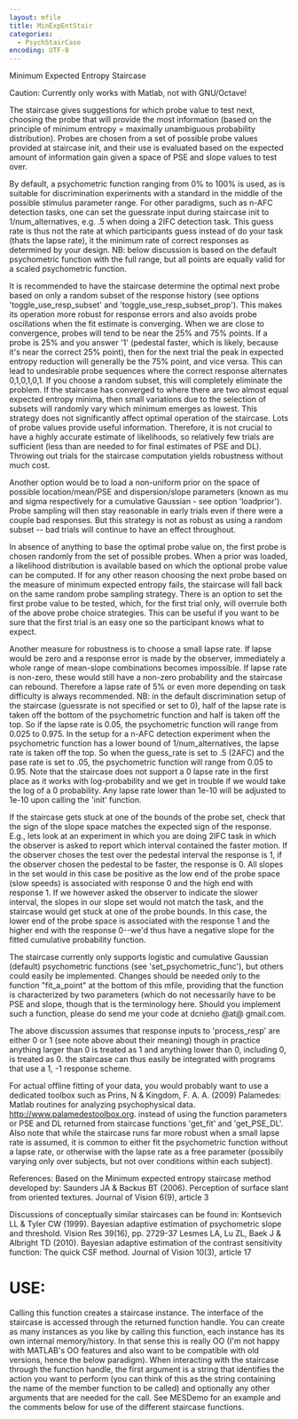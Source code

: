 ```yaml
---
layout: mfile
title: MinExpEntStair
categories:
  - PsychStairCase
encoding: UTF-8
---
```


Minimum Expected Entropy Staircase

Caution: Currently only works with Matlab, not with GNU/Octave!

The staircase gives suggestions for which probe value to test next,
choosing the probe that will provide the most information (based on the
principle of minimum entropy = maximally unambiguous probability
distribution). Probes are chosen from a set of possible probe values
provided at staircase init, and their use is evaluated based on the
expected amount of information gain given a space of PSE and slope values
to test over.

By default, a psychometric function ranging from 0% to 100% is used, as
is suitable for discrimination experiments with a standard in the middle
of the possible stimulus parameter range. For other paradigms, such as
n-AFC detection tasks, one can set the guessrate input during staircase
init to 1/num\_alternatives, e.g. .5 when doing a 2IFC detection task.
This guess rate is thus not the rate at which participants guess instead
of do your task (thats the lapse rate), it the minimum rate of correct
responses as determined by your design. NB: below discussion is based on
the default psychometric function with the full range, but all points are
equally valid for a scaled psychometric function.

It is recommended to have the staircase determine the optimal next probe
based on only a random subset of the response history (see options
'toggle\_use\_resp\_subset' and 'toggle\_use\_resp\_subset\_prop'). This makes
its operation more robust for response errors and also avoids probe
oscillations when the fit estimate is converging.
When we are close to convergence, probes will tend to be near the 25% and
75% points. If a probe is 25% and you answer '1' (pedestal faster, which
is likely, because it's near the correct 25% point), then for the next
trial the peak in expected entropy reduction will generally be the 75%
point, and vice versa. This can lead to undesirable probe sequences where
the correct response alternates 0,1,0,1,0,1. If you choose a random
subset, this will completely eliminate the problem. If the staircase has
converged to where there are two almost equal expected entropy minima,
then small variations due to the selection of subsets will randomly vary
which minimum emerges as lowest.
This strategy does not significantly affect optimal operation of the
staircase. Lots of probe values provide useful information. Therefore, it
is not crucial to have a highly accurate estimate of likelihoods, so
relatively few trials are sufficient (less than are needed to for final
estimates of PSE and DL). Throwing out trials for the staircase
computation yields robustness without much cost.

Another option would be to load a non-uniform prior on the space of
possible location/mean/PSE and dispersion/slope parameters (known as mu
and sigma respectively for a cumulative Gaussian - see option
'loadprior'). Probe sampling will then stay reasonable in early trials
even if there were a couple bad responses. But this strategy is not as
robust as using a random subset -- bad trials will continue to have an
effect throughout.

In absence of anything to base the optimal probe value on, the first
probe is chosen randomly from the set of possible probes. When a prior
was loaded, a likelihood distribution is available based on which the
optional probe value can be computed. If for any other reason choosing
the next probe based on the measure of minimum expected entropy fails,
the staircase will fall back on the same random probe sampling strategy.
There is an option to set the first probe value to be tested, which, for
the first trial only, will overrule both of the above probe choice
strategies. This can be useful if you want to be sure that the first
trial is an easy one so the participant knows what to expect.

Another measure for robustness is to choose a small lapse rate. If lapse
would be zero and a response error is made by the observer, immediately a
whole range of mean-slope combinations becomes impossible. If lapse rate
is non-zero, these would still have a non-zero probability and the
staircase can rebound. Therefore a lapse rate of 5% or even more
depending on task difficulty is always recommended. NB: in the default
discrimination setup of the staircase (guessrate is not specified or set
to 0), half of the lapse rate is taken off the bottom of the psychometric
function and half is taken off the top. So if the lapse rate is 0.05, the
psychometric function will range from 0.025 to 0.975. In the setup for a
n-AFC detection experiment when the psychometric function has a lower
bound of 1/num\_alternatives, the lapse rate is taken off the top. So when
the guess\_rate is set to .5 (2AFC) and the pase rate is set to .05, the
psychometric function will range from 0.05 to 0.95.
Note that the staircase does not support a 0 lapse rate in the first
place as it works with log-probability and we get in trouble if we would
take the log of a 0 probability. Any lapse rate lower than 1e-10 will be
adjusted to 1e-10 upon calling the 'init' function.

If the staircase gets stuck at one of the bounds of the probe set, check
that the sign of the slope space matches the expected sign of the
response. E.g., lets look at an experiment in which you are doing 2IFC
task in which the observer is asked to report which interval contained
the faster motion. If the observer choses the test over the pedestal
interval the response is 1, if the observer chosen the pedestal to be
faster, the response is 0. All slopes in the set would in this case be
positive as the low end of the probe space (slow speeds) is associated
with response 0 and the high end with response 1. If we however asked the
observer to indicate the slower interval, the slopes in our slope set
would not match the task, and the staircase would get stuck at one of the
probe bounds. In this case, the lower end of the probe space is
associated with the response 1 and the higher end with the response
0--we'd thus have a negative slope for the fitted cumulative probability
function.

The staircase currently only supports logistic and cumulative Gaussian
(default) psychometric functions (see 'set\_psychometric\_func'), but
others could easily be implemented. Changes should be needed only to the
function "fit\_a\_point" at the bottom of this mfile, providing that the
function is characterized by two parameters (which do not necessarily
have to be PSE and slope, though that is the terminology here.
Should you implement such a function, please do send me your code at
dcnieho @at@ gmail.com.

The above discussion assumes that response inputs to 'process\_resp' are
either 0 or 1 (see note above about their meaning) though in practice
anything larger than 0 is treated as 1 and anything lower than 0,
including 0, is treated as 0. the staircase can thus easily be integrated
with programs that use a 1, -1 response scheme.

For actual offline fitting of your data, you would probably want to use a
dedicated toolbox such as Prins, N & Kingdom, F. A. A. (2009) Palamedes:
Matlab routines for analyzing psychophysical data.
http://www.palamedestoolbox.org. instead of using the function parameters
or PSE and DL returned from staircase functions 'get\_fit' and
'get\_PSE\_DL'.
Also note that while the staircase runs far more robust when a small
lapse rate is assumed, it is common to either fit the psychometric
function without a lapse rate, or otherwise with the lapse rate as a free
parameter (possibily varying only over subjects, but not over conditions
within each subject).


References:
 Based on the Minimum expected entropy staircase method developed by:
 Saunders JA & Backus BT (2006). Perception of surface slant from
   oriented textures. Journal of Vision 6(9), article 3

 Discussions of conceptually similar staircases can be found in:
 Kontsevich LL & Tyler CW (1999). Bayesian adaptive estimation of
   psychometric slope and threshold. Vision Res 39(16), pp. 2729-37
 Lesmes LA, Lu ZL, Baek J & Albright TD (2010). Bayesian adaptive
   estimation of the contrast sensitivity function: The quick CSF method.
   Journal of Vision 10(3), article 17


# USE:
Calling this function creates a staircase instance. The interface of the
staircase is accessed through the returned function handle. You can
create as many instances as you like by calling this function, each
instance has its own internal memory/history. In that sense this is
really OO (I'm not happy with MATLAB's OO features and also want to be
compatible with old versions, hence the below paradigm).
When interacting with the staircase through the function handle, the
first argument is a string that identifies the action you want to perform
(you can think of this as the string containing the name of the member
function to be called) and optionally any other arguments that are needed
for the call. See MESDemo for an example and the comments below for use
of the different staircase functions.